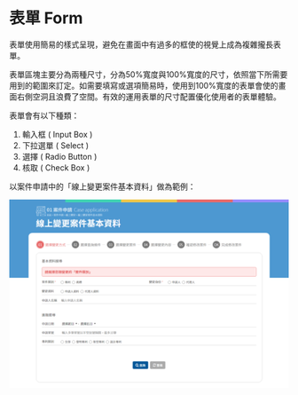 # 表單 Form

表單使用簡易的樣式呈現，避免在畫面中有過多的框使的視覺上成為複雜攏長表單。

表單區塊主要分為兩種尺寸，分為50%寬度與100%寬度的尺寸，依照當下所需要用到的範圍來訂定。如需要填寫或選項簡易時，使用到100%寬度的表單會使的畫面右側空洞且浪費了空間。有效的運用表單的尺寸配置優化使用者的表單體驗。

表單會有以下種類：

1. 輸入框 \( Input Box \)
2. 下拉選單 \( Select \)
3. 選擇 \( Radio Button \)
4. 核取 \( Check Box \)

以案件申請中的「線上變更案件基本資料」做為範例：

![](../.gitbook/assets/page_form.png)

